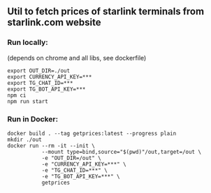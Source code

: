 ## Util to fetch prices of starlink terminals from starlink.com website

### Run locally:

(depends on chrome and all libs, see dockerfile)

```
export OUT_DIR=./out
export CURRENCY_API_KEY=***
export TG_CHAT_ID=***
export TG_BOT_API_KEY=***
npm ci
npm run start
```

### Run in Docker:

```
docker build . --tag getprices:latest --progress plain
mkdir ./out
docker run --rm -it --init \
           --mount type=bind,source="$(pwd)"/out,target=/out \
           -e "OUT_DIR=/out" \
           -e "CURRENCY_API_KEY=***" \
           -e "TG_CHAT_ID=***" \
           -e "TG_BOT_API_KEY=***" \
           getprices
```
